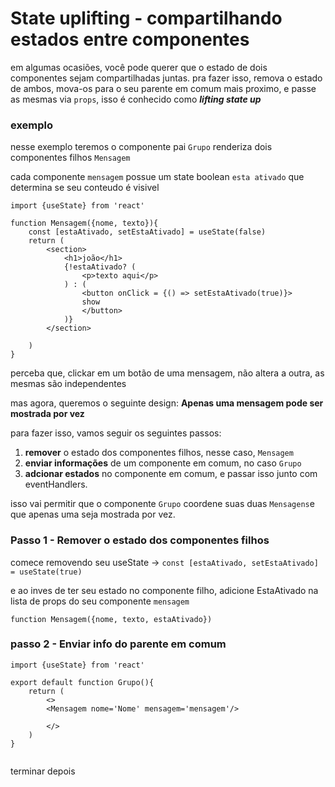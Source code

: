 # State uplifting - compartilhando estados entre componentes

em algumas ocasiões, você pode querer que o estado de dois componentes sejam compartilhadas juntas. pra fazer isso, remova o estado de ambos, mova-os para o seu parente em comum mais proximo, e passe as mesmas via `props`, isso é conhecido como ***lifting state up***

### exemplo 

nesse exemplo teremos o componente pai `Grupo` renderiza dois componentes filhos `Mensagem`

cada componente `mensagem` possue um state boolean `esta ativado` que determina se seu conteudo é visivel

```
import {useState} from 'react'

function Mensagem({nome, texto}){
    const [estaAtivado, setEstaAtivado] = useState(false)
    return (
        <section>
            <h1>joão</h1>
            {!estaAtivado? (
                <p>texto aqui</p>
            ) : (
                <button onClick = {() => setEstaAtivado(true)}>
                show
                </button>
            )}
        </section>

    )
}
```

perceba que, clickar em um botão de uma mensagem, não altera a outra, as mesmas são independentes

mas agora, queremos o seguinte design: **Apenas uma mensagem pode ser mostrada por vez**

para fazer isso, vamos seguir os seguintes passos: 

 1. **remover** o estado dos componentes filhos, nesse caso, `Mensagem`
 2. **enviar informações** de um componente em comum, no caso `Grupo`
 3. **adcionar estados** no componente em comum, e passar isso junto com eventHandlers.

 isso vai permitir que o componente `Grupo` coordene suas duas `Mensagens`e que apenas uma seja mostrada por vez. 


 ### Passo 1 - Remover o estado dos componentes filhos 

 comece removendo seu useState -> `const [estaAtivado, setEstaAtivado] = useState(true)`

 e ao inves de ter seu estado no componente filho, adicione EstaAtivado na lista de props do seu componente `mensagem`

 ```
function Mensagem({nome, texto, estaAtivado})
 ```

### passo  2 - Enviar info do parente em comum 

```
import {useState} from 'react'

export default function Grupo(){
    return (
        <>
        <Mensagem nome='Nome' mensagem='mensagem'/>

        </>
    )
}


```

terminar depois